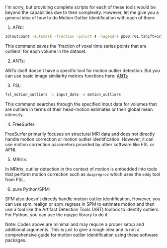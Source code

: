 I'm sorry, but providing complete scripts for each of these tools would be beyond the capabilities due to their complexity. However, let me give you a general idea of how to do Motion Outlier Identification with each of them:

1) AFNI:

```sh
3dToutcount -automask -fraction -polort 4 -legendre pb00.r01.tshift+orig > outcount.1D
```
This command saves the 'fraction of voxel time series points that are outliers' for each volume in the dataset.

2) ANTs: 

ANTs itself doesn't have a specific tool for motion outlier detection. But you can use basic image similarity metrics functions here: [ANTs](https://github.com/ANTsX/ANTs)

3) FSL:

```sh
fsl_motion_outliers -i input_data -o motion_outliers
```
This command searches through the specified input data for volumes that are outliers in terms of their head-motion estimates or their global mean intensity.

4) FreeSurfer:

FreeSurfer primarily focuses on structural MRI data and does not directly handle motion correction or motion outlier identification. However, it can use motion correction parameters provided by other software like FSL or AFNI.

5) MRtrix:

In MRtrix, outlier detection in the context of motion is embedded into tools that perform motion correction such as `dwipreproc` which uses the `eddy` tool from FSL.

6) pure Python/SPM:

SPM also doesn't directly handle motion outlier identification, However, you can use spm_realign or spm_regress in SPM to estimate motion and then use a tool like the Artifact Detection Tools (ART) toolbox to identify outliers. For Python, you can use the nipype library to do it.
    
Note: Codes above are minimal and may require a proper setup and additional arguments. This is just to give a rough idea and is not a comprehensive guide for motion outlier identification using these software packages.